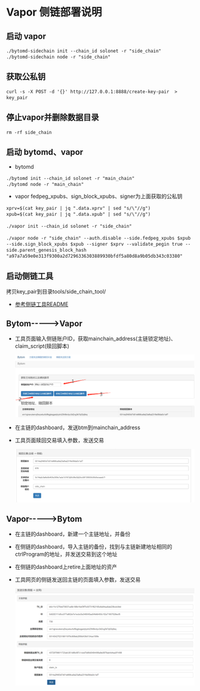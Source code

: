# Vapor 侧链部署说明

## 启动 vapor

```
./bytomd-sidechain init --chain_id solonet -r "side_chain"
./bytomd-sidechain node -r "side_chain"
```

## 获取公私钥

```
curl -s -X POST -d '{}' http://127.0.0.1:8888/create-key-pair  > key_pair
```

## 停止vapor并删除数据目录

```
rm -rf side_chain
```



## 启动 bytomd、vapor

- bytomd
```
./bytomd init --chain_id solonet -r "main_chain"
./bytomd node -r "main_chain"
```

- vapor
  fedpeg_xpubs、sign_block_xpubs、signer为上面获取的公私钥
```
xprv=$(cat key_pair | jq ".data.xprv" | sed "s/\"//g")
xpub=$(cat key_pair | jq ".data.xpub" | sed "s/\"//g")

./vapor init --chain_id solonet -r "side_chain"

./vapor node -r "side_chain" --auth.disable --side.fedpeg_xpubs $xpub  --side.sign_block_xpubs $xpub --signer $xprv --validate_pegin true --side.parent_genesis_block_hash "a97a7a59e0e313f9300a2d7296336303889930bfdf5a80d8a9b05db343c03380"
```

## 启动侧链工具

拷贝key_pair到目录tools/side_chain_tool/

* [参考侧链工具README](../tools/side_chain_tool/README.md)

## Bytom----->Vapor
- 工具页面输入侧链账户ID，获取mainchain_address(主链锁定地址)、claim_script(赎回脚本)

  ![pegin-address](pegin-address.png)

- 在主链的dashboard，发送btm到mainchain_address

- 工具页面赎回交易填入参数，发送交易

  ![tosidechain](tosidechain.png)

## Vapor----->Bytom
- 在主链的dashboard，新建一个主链地址，并备份

- 在侧链的dashboard，导入主链的备份，找到与主链新建地址相同的ctrlProgram的地址，并发送交易到这个地址

- 在侧链的dashboard上retire上面地址的资产

- 工具网页的侧链发送回主链的页面填入参数，发送交易

  ![tomain](tomain.png)
